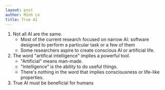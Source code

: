 ```yaml
---
layout: post
author: Minh Le
title: True AI
---
```


1. Not all AI are the same.
    - Most of the current research focused on narrow AI: software designed to perform a particular task or a few of them
    - Some researchers aspire to create conscious AI or artificial life.
2. The word "artifical intelligence" implies a powerful tool.
    - "Artificial" means man-made.
    - "Intelligence" is the ability to do useful things.
    - There's nothing in the word that implies consciousness or life-like properties.
3. True AI must be beneficial for humans
 
